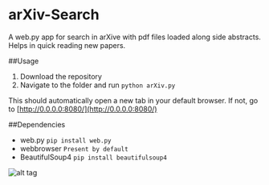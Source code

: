 # arXiv-Search

A web.py app for search in arXive with pdf files loaded along side abstracts.
Helps in quick reading new papers.

##Usage
1. Download the repository
2. Navigate to the folder and run `python arXiv.py`

This should automatically open a new tab in your default browser. If not, go to [http://0.0.0.0:8080/](http://0.0.0.0:8080/)

##Dependencies

- web.py
  `pip install web.py`
- webbrowser
  `Present by default`
- BeautifulSoup4
  `pip install beautifulsoup4`


![alt tag](https://raw.githubusercontent.com/nithishdivakar/arXiv-Search/master/screenshot.png)
